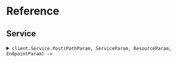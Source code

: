 # Reference
## Service
<details><summary><code>client.Service.Post(PathParam, ServiceParam, ResourceParam, EndpointParam) -> </code></summary>
<dl>
<dd>

#### 🔌 Usage

<dl>
<dd>

<dl>
<dd>

```ruby
client.service.post();
```
</dd>
</dl>
</dd>
</dl>

#### ⚙️ Parameters

<dl>
<dd>

<dl>
<dd>

**pathParam:** `String` 
    
</dd>
</dl>

<dl>
<dd>

**serviceParam:** `String` 
    
</dd>
</dl>

<dl>
<dd>

**resourceParam:** `String` 
    
</dd>
</dl>

<dl>
<dd>

**endpointParam:** `Integer` 
    
</dd>
</dl>
</dd>
</dl>


</dd>
</dl>
</details>
